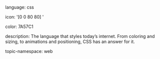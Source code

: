 language: css

icon: '[0 0 80 80] <path fill-rule="nonzero" d="M5.2174 0h69.5652C77.64293 0 80 3.1889 80 7.05882v70.58824c-.0001 1.29944-.77868 2.35281-1.73913 2.35294H1.73913C.77868 79.99987.0001 78.9465 0 77.64706V7.05882C0 3.1889 2.35708 0 5.2174 0zm51.4357 5.78824c-1.77792 0-3.2192 1.3705-3.2192 3.06122 0 1.69061 1.44128 3.06122 3.2192 3.06122s3.21921-1.3706 3.21921-3.06122c0-1.69071-1.44129-3.06122-3.2192-3.06122zm8.23425 0c-1.77792 0-3.2192 1.3705-3.2192 3.06122 0 1.69061 1.44128 3.06122 3.2192 3.06122s3.21921-1.3706 3.21921-3.06122c0-1.69071-1.44129-3.06122-3.2192-3.06122zm8.23426 0c-1.77793 0-3.21921 1.3705-3.21921 3.06122 0 1.69061 1.44128 3.06122 3.2192 3.06122s3.21921-1.3706 3.21921-3.06122c0-1.69071-1.44129-3.06122-3.2192-3.06122zM3.47826 16.53782V73h73.04348V16.53782H3.47826zm30.825 37.97788l-16.4242-7.14166v-3.95488l16.4242-7.10897v4.6576l-11.45608 4.37979 11.45607 4.5432v4.62492zm12.42027.01635v-4.62492l11.47242-4.51053-11.47242-4.4615v-4.59223l16.44053 7.10898v3.9222l-16.44053 7.158z"/><rect width="3.26531" height="24.4898" x="38.83218" y="32.7551" rx="1.63265" transform="rotate(14 40.465 45)"/>'

color: 7A57C1

description: The language that styles today’s internet. From coloring and sizing, to animations and positioning, CSS has an answer for it.

topic-namespace: web
